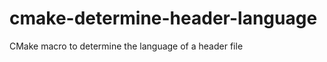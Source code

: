 cmake-determine-header-language
===============================

CMake macro to determine the language of a header file
